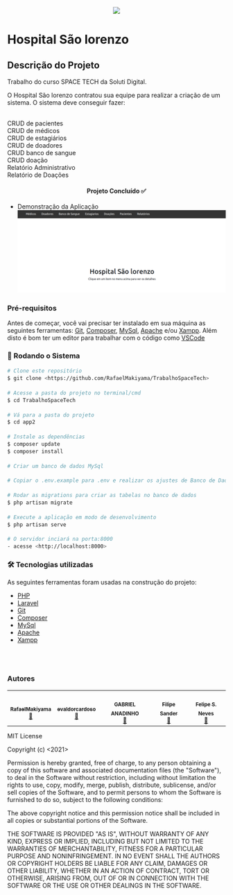 <p align="center"><a href="https://laravel.com" target="_blank"><img src="https://raw.githubusercontent.com/laravel/art/master/logo-lockup/5%20SVG/2%20CMYK/1%20Full%20Color/laravel-logolockup-cmyk-red.svg" width="400"></a></p>



# Hospital São lorenzo

## Descrição do Projeto
<p>Trabalho do curso SPACE TECH da Soluti Digital.</p>
<p>O Hospital São lorenzo contratou sua equipe para realizar a criação de um sistema. O sistema deve conseguir fazer:</p>
<br>CRUD de pacientes
<br>CRUD de médicos
<br>CRUD de estagiários
<br>CRUD de doadores
<br>CRUD banco de sangue
<br>CRUD doação
<br>Relatório Administrativo
<br>Relatório de Doações

<h4 align="center"> 
	Projeto Concluído ✅
</h4>

* Demonstração da Aplicação
![Aplicacao](screenshot/home.png)

### Pré-requisitos

Antes de começar, você vai precisar ter instalado em sua máquina as seguintes ferramentas:
[Git](https://git-scm.com), [Composer](https://getcomposer.org/), [MySql](https://www.mysql.com/), [Apache](https://www.apache.org/) e/ou [Xampp](https://www.apachefriends.org/pt_br/index.html). 
Além disto é bom ter um editor para trabalhar com o código como [VSCode](https://code.visualstudio.com/)

### 🎲 Rodando o Sistema

```bash
# Clone este repositório
$ git clone <https://github.com/RafaelMakiyama/TrabalhoSpaceTech>

# Acesse a pasta do projeto no terminal/cmd
$ cd TrabalhoSpaceTech

# Vá para a pasta do projeto
$ cd app2

# Instale as dependências
$ composer update
$ composer install

# Criar um banco de dados MySql

# Copiar o .env.example para .env e realizar os ajustes de Banco de Dados com o banco criado anteriormente

# Rodar as migrations para criar as tabelas no banco de dados
$ php artisan migrate

# Execute a aplicação em modo de desenvolvimento
$ php artisan serve

# O servidor inciará na porta:8000 
- acesse <http://localhost:8000>
```

### 🛠 Tecnologias utilizadas

As seguintes ferramentas foram usadas na construção do projeto:

- [PHP](https://www.php.net/)
- [Laravel](https://laravel.com/)
- [Git](https://git-scm.com)
- [Composer](https://getcomposer.org/)
- [MySql](https://www.mysql.com/)
- [Apache](https://www.apache.org/)
- [Xampp](https://www.apachefriends.org/pt_br/index.html)

<br><br>

### Autores

<table>
  <tr>
    <td align="center"><a href="https://github.com/RafaelMakiyama"><img style="border-radius: 50%;" src="https://avatars.githubusercontent.com/u/40679056?v=4" width="100px;" alt=""/><br /><sub><b>RafaelMakiyama</b></sub></a><br /><a href="https://github.com/RafaelMakiyama/" title="RafaelMakiyama">🚀</a></td>
    <td align="center"><a href="https://github.com/evaldorcardoso"><img style="border-radius: 50%;" src="https://avatars.githubusercontent.com/u/2326579?v=4" width="100px;" alt=""/><br /><sub><b>evaldorcardoso</b></sub></a><br /><a href="https://github.com/evaldorcardoso" title="evaldorcardoso">🚀</a></td>
    <td align="center"><a href="https://github.com/Anadinho"><img style="border-radius: 50%;" src="https://avatars.githubusercontent.com/u/46759731?v=4" width="100px;" alt=""/><br /><sub><b>GABRIEL ANADINHO</b></sub></a><br /><a href="https://github.com/Anadinho" title="GABRIEL ANADINHO">🚀</a></td>
    <td align="center"><a href="https://github.com/filipesander"><img style="border-radius: 50%;" src="https://avatars.githubusercontent.com/u/73475499?v=4" width="100px;" alt=""/><br /><sub><b>Filipe Sander</b></sub></a><br /><a href="https://github.com/filipesander/" title="Filipe Sander">🚀</a></td>
    <td align="center"><a href="https://github.com/FelipeSNeves"><img style="border-radius: 50%;" src="https://avatars.githubusercontent.com/u/59981118?v=4" width="100px;" alt=""/><br /><sub><b>Felipe S. Neves</b></sub></a><br /><a href="https://github.com/FelipeSNeves" title="Felipe S. Neves">🚀</a></td>
  </tr>  
</table>

MIT License

Copyright (c) <2021>

Permission is hereby granted, free of charge, to any person obtaining a copy
of this software and associated documentation files (the "Software"), to deal
in the Software without restriction, including without limitation the rights
to use, copy, modify, merge, publish, distribute, sublicense, and/or sell
copies of the Software, and to permit persons to whom the Software is
furnished to do so, subject to the following conditions:

The above copyright notice and this permission notice shall be included in all
copies or substantial portions of the Software.

THE SOFTWARE IS PROVIDED "AS IS", WITHOUT WARRANTY OF ANY KIND, EXPRESS OR
IMPLIED, INCLUDING BUT NOT LIMITED TO THE WARRANTIES OF MERCHANTABILITY,
FITNESS FOR A PARTICULAR PURPOSE AND NONINFRINGEMENT. IN NO EVENT SHALL THE
AUTHORS OR COPYRIGHT HOLDERS BE LIABLE FOR ANY CLAIM, DAMAGES OR OTHER
LIABILITY, WHETHER IN AN ACTION OF CONTRACT, TORT OR OTHERWISE, ARISING FROM,
OUT OF OR IN CONNECTION WITH THE SOFTWARE OR THE USE OR OTHER DEALINGS IN THE
SOFTWARE.